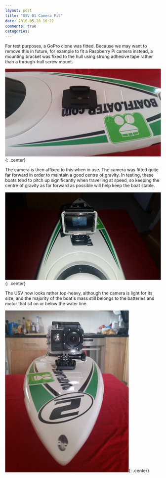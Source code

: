 ```yaml
---
layout: post
title: "USV-01 Camera Fit"
date: 2016-05-28 16:22
comments: true
categories: 
---
```


For test purposes, a GoPro clone was fitted. Because we may want to remove this in future, for example to fit a Raspberry Pi camera instead, a mounting bracket was fixed to the hull using strong adhesive tape rather than a through-hull screw mount.

![GoPro Mount](/hardware/usv-01/gopromount.jpg){: .center}

The camera is then affixed to this when in use. The camera was fitted quite far forward in order to maintain a good centre of gravity. In testing, these boats tend to pitch up significantly when travelling at speed, so keeping the centre of gravity as far forward as possible will help keep the boat stable.

![GoPro fitted](/hardware/usv-01/goprofitted.jpg){: .center}

The USV now looks rather top-heavy, although the camera is light for its size, and the majority of the boat's mass still belongs to the batteries and motor that sit on or below the water line.

![Top heavy](/hardware/usv-01/goprotopheavy.jpg){: .center}